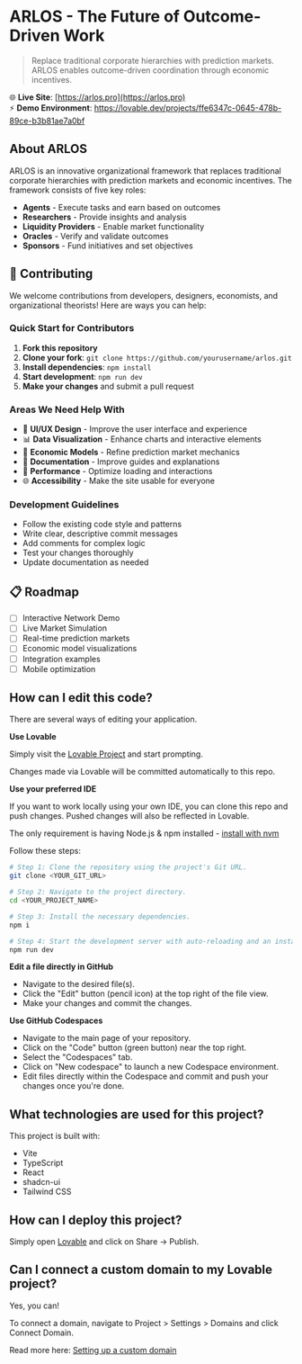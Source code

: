 # ARLOS - The Future of Outcome-Driven Work

> Replace traditional corporate hierarchies with prediction markets. ARLOS enables outcome-driven coordination through economic incentives.

🌐 **Live Site**: [https://arlos.pro](https://arlos.pro)  
⚡ **Demo Environment**: https://lovable.dev/projects/ffe6347c-0645-478b-89ce-b3b81ae7a0bf

## About ARLOS

ARLOS is an innovative organizational framework that replaces traditional corporate hierarchies with prediction markets and economic incentives. The framework consists of five key roles:

- **Agents** - Execute tasks and earn based on outcomes
- **Researchers** - Provide insights and analysis 
- **Liquidity Providers** - Enable market functionality
- **Oracles** - Verify and validate outcomes
- **Sponsors** - Fund initiatives and set objectives

## 🚀 Contributing

We welcome contributions from developers, designers, economists, and organizational theorists! Here are ways you can help:

### Quick Start for Contributors

1. **Fork this repository**
2. **Clone your fork**: `git clone https://github.com/yourusername/arlos.git`
3. **Install dependencies**: `npm install`
4. **Start development**: `npm run dev`
5. **Make your changes** and submit a pull request

### Areas We Need Help With

- 🎨 **UI/UX Design** - Improve the user interface and experience
- 📊 **Data Visualization** - Enhance charts and interactive elements
- 🧠 **Economic Models** - Refine prediction market mechanics
- 📝 **Documentation** - Improve guides and explanations
- 🔧 **Performance** - Optimize loading and interactions
- 🌐 **Accessibility** - Make the site usable for everyone

### Development Guidelines

- Follow the existing code style and patterns
- Write clear, descriptive commit messages
- Add comments for complex logic
- Test your changes thoroughly
- Update documentation as needed

## 📋 Roadmap

- [ ] Interactive Network Demo
- [ ] Live Market Simulation
- [ ] Real-time prediction markets
- [ ] Economic model visualizations
- [ ] Integration examples
- [ ] Mobile optimization

## How can I edit this code?

There are several ways of editing your application.

**Use Lovable**

Simply visit the [Lovable Project](https://lovable.dev/projects/ffe6347c-0645-478b-89ce-b3b81ae7a0bf) and start prompting.

Changes made via Lovable will be committed automatically to this repo.

**Use your preferred IDE**

If you want to work locally using your own IDE, you can clone this repo and push changes. Pushed changes will also be reflected in Lovable.

The only requirement is having Node.js & npm installed - [install with nvm](https://github.com/nvm-sh/nvm#installing-and-updating)

Follow these steps:

```sh
# Step 1: Clone the repository using the project's Git URL.
git clone <YOUR_GIT_URL>

# Step 2: Navigate to the project directory.
cd <YOUR_PROJECT_NAME>

# Step 3: Install the necessary dependencies.
npm i

# Step 4: Start the development server with auto-reloading and an instant preview.
npm run dev
```

**Edit a file directly in GitHub**

- Navigate to the desired file(s).
- Click the "Edit" button (pencil icon) at the top right of the file view.
- Make your changes and commit the changes.

**Use GitHub Codespaces**

- Navigate to the main page of your repository.
- Click on the "Code" button (green button) near the top right.
- Select the "Codespaces" tab.
- Click on "New codespace" to launch a new Codespace environment.
- Edit files directly within the Codespace and commit and push your changes once you're done.

## What technologies are used for this project?

This project is built with:

- Vite
- TypeScript
- React
- shadcn-ui
- Tailwind CSS

## How can I deploy this project?

Simply open [Lovable](https://lovable.dev/projects/ffe6347c-0645-478b-89ce-b3b81ae7a0bf) and click on Share -> Publish.

## Can I connect a custom domain to my Lovable project?

Yes, you can!

To connect a domain, navigate to Project > Settings > Domains and click Connect Domain.

Read more here: [Setting up a custom domain](https://docs.lovable.dev/tips-tricks/custom-domain#step-by-step-guide)
